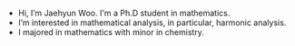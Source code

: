 - Hi, I’m Jaehyun Woo. I'm a Ph.D student in mathematics.
- I’m interested in mathematical analysis, in particular, harmonic analysis.
- I majored in mathematics with minor in chemistry.

<!---
WoooJH/WoooJH is a ✨ special ✨ repository because its `README.md` (this file) appears on your GitHub profile.
You can click the Preview link to take a look at your changes.
--->
